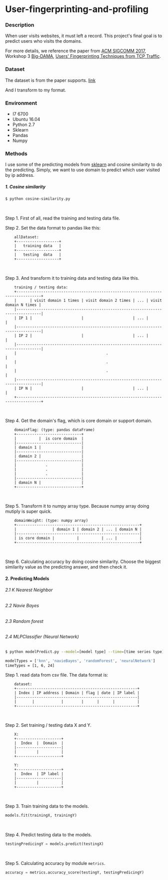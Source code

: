 # User-fingerprinting-and-profiling
### Description
When user visits websites, it must left a record. This project's final goal is to predict users who visits the domains.

For more details, we reference the paper from [ACM SIGCOMM 2017](https://conferences.sigcomm.org/sigcomm/2017/program.html), Workshop 3 [Big-DAMA](https://conferences.sigcomm.org/sigcomm/2017/workshop-big-dama.html), [Users' Fingerprinting Techniques from TCP Traffic](http://delivery.acm.org/10.1145/3100000/3098602/p49-Vassio.pdf?ip=140.113.216.230&id=3098602&acc=OPENTOC&key=AF37130DAFA4998B%2E7DDA227B4DBFAC43%2E4D4702B0C3E38B35%2E9F04A3A78F7D3B8D&CFID=848763280&CFTOKEN=58230019&__acm__=1515312742_9122381161af0c1b04fc1585ff010855). 

### Dataset
The dataset is from the paper supports. [link](https://bigdata.polito.it/content/domains-web-users)

And I transform to my format.


### Environment
* I7 6700
* Ubuntu 16.04
* Python 2.7
* Sklearn 
* Pandas
* Numpy


### Methods
I use some of the predicting models from [sklearn](http://scikit-learn.org/) and cosine similarity to do the predicting. Simply, we want to use domain to predict which user visited by ip address.

##### 1. Cosine similarity
```sh
$ python cosine-similarity.py
```
<br/>

Step 1. First of all, read the training and testing data file.
<br/>

Step 2. Set the data format to pandas like this:
```
    allDataset:
    +-------------------+
    |	training data 	|
    +-------------------+
    |	testing  data 	|
    +-------------------+
```
<br/>

Step 3. And transform it to training data and testing data like this.
```
	training / testing data:
    +---------------------------------------------------------------------------------+
    |      | visit domain 1 times | visit domain 2 times | ... | visit domain N times |
    |---------------------------------------------------------------------------------|
    | IP 1 |                      |                      | ... |                      |
    |---------------------------------------------------------------------------------|
    | IP 2 |                      |                      | ... |                      |
    |---------------------------------------------------------------------------------|
    |                                        .                                        |	
    |                                        .                                        |
    |                                        .                                        |
    |---------------------------------------------------------------------------------|
    | IP N |                      |                      | ... |                      |
    +---------------------------------------------------------------------------------+

```
<br/>

Step 4. Get the domain's flag, which is core domain or support domain.
```
	domainFlag: (type: pandas dataFrame)
    +-----------------------------+
    |          |  is core domain  |
    |-----------------------------|
    | damain 1 |                  |
    |-----------------------------|
    | damain 2 |                  |
    |-----------------------------|
    |             .               |
    |             .               |
    |             .               |
    |-----------------------------|
    | damain N |                  |
    +-----------------------------+
```
<br/>

Step 5. Transform it to numpy array type. Because numpy array doing mutiply is super quick.
```
	domainWeight: (type: numpy array)
    +-------------------------------------------------------+
    |                | domain 1 | domain 2 | ... | domain N |
    |-------------------------------------------------------|
    | is core domain |          |          | ... |          |
    +-------------------------------------------------------+
```
<br/>

Step 6. Calculating accuracy by doing cosine similarity. Choose the biggest similarity value as the predicting answer, and then check it.
<br/>

#### 2. Predicting Models
###### 2.1 K Nearest Neighbor
###### 2.2 Navie Bayes
###### 2.3 Random forest
###### 2.4 MLPClassifier (Neural Network)
```sh
$ python modelPredict.py --model=[model type] --time=[time series type]
```
```sh
modelTypes = ['knn', 'navieBayes', 'randomForest', 'neuralNetwork']
timeTypes = [1, 6, 24]
```

Step 1. read data from csv file. The data format is:
```
	dataset:
    +------------------------------------------------------+
    | Index | IP address | Domain | flag | date | IP label |
    |------------------------------------------------------|
    |       |            |        |      |      |          |
    +------------------------------------------------------+
```
<br/>

Step 2. Set training / testing data X and Y.
```
    X:
    +--------------------+
    |  Index  |  Domain  |
    |--------------------|
    |         |          |
    +--------------------+

    Y:
    +--------------------+
    |  Index  | IP label |
    |--------------------|
    |         |          |
    +--------------------+

```
<br/>

Step 3. Train training data to the models.
```python
models.fit(trainingX, trainingY)
```
<br/>

Step 4. Predict testing data to the models.
```python
testingPredicingY = models.predict(testingX)
```
<br/>

Step 5. Calculating accuracy by module ```metrics```.
```python
accuracy = metrics.accuracy_score(testingY, testingPredicingY)
```
